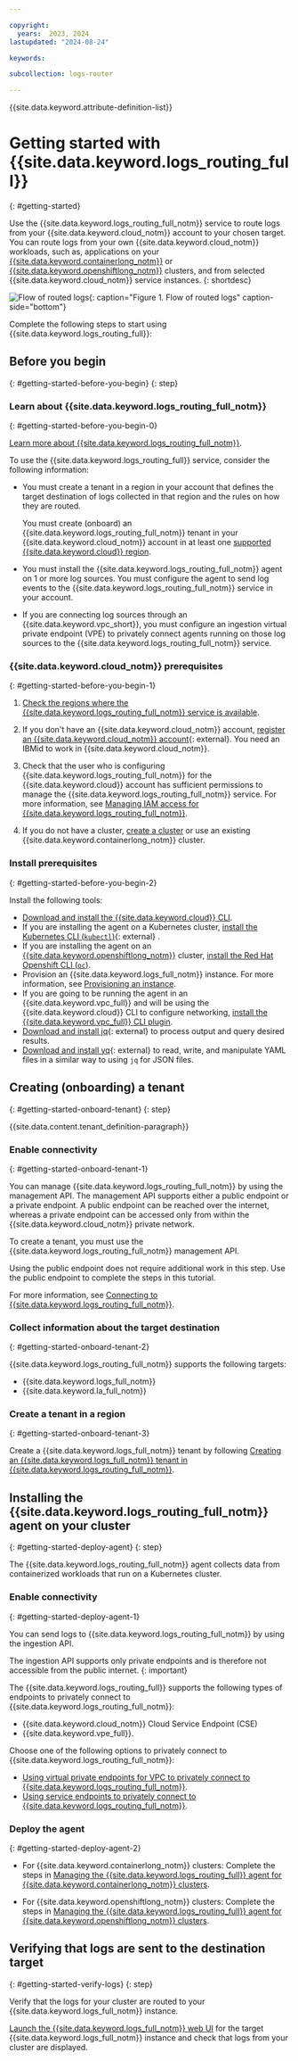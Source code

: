 ```yaml
---

copyright:
  years:  2023, 2024
lastupdated: "2024-08-24"

keywords:

subcollection: logs-router

---
```


{{site.data.keyword.attribute-definition-list}}

# Getting started with {{site.data.keyword.logs_routing_full}}
{: #getting-started}

Use the {{site.data.keyword.logs_routing_full_notm}} service to route logs from your {{site.data.keyword.cloud_notm}} account to your chosen target. You can route logs from your own {{site.data.keyword.cloud_notm}} workloads, such as, applications on your [{{site.data.keyword.containerlong_notm}}](/docs/containers) or [{{site.data.keyword.openshiftlong_notm}}](/docs/openshift) clusters, and from selected {{site.data.keyword.cloud_notm}} service instances.
{: shortdesc}

![Flow of routed logs](/images/get-started.png "Flow of routed logs"){: caption="Figure 1. Flow of routed logs" caption-side="bottom"}


Complete the following steps to start using {{site.data.keyword.logs_routing_full}}:

## Before you begin
{: #getting-started-before-you-begin}
{: step}

### Learn about {{site.data.keyword.logs_routing_full_notm}}
{: #getting-started-before-you-begin-0}

[Learn more about {{site.data.keyword.logs_routing_full_notm}}](/docs/logs-router?topic=logs-router-about).

To use the {{site.data.keyword.logs_routing_full}} service, consider the following information:
- You must create a tenant in a region in your account that defines the target destination of logs collected in that region and the rules on how they are routed.

    You must create (onboard) an {{site.data.keyword.logs_routing_full_notm}} tenant in your {{site.data.keyword.cloud_notm}} account in at least one [supported {{site.data.keyword.cloud}} region](/docs/logs-router?topic=logs-router-locations).

- You must install the {{site.data.keyword.logs_routing_full_notm}} agent on 1 or more log sources. You must configure the agent to send log events to the {{site.data.keyword.logs_routing_full_notm}} service in your account.

- If you are connecting log sources through an {{site.data.keyword.vpc_short}}, you must configure an ingestion virtual private endpoint (VPE) to privately connect agents running on those log sources to the {{site.data.keyword.logs_routing_full_notm}} service.

### {{site.data.keyword.cloud_notm}} prerequisites
{: #getting-started-before-you-begin-1}

1. [Check the regions where the {{site.data.keyword.logs_routing_full_notm}} service is available](/docs/logs-router?topic=logs-router-locations).

2. If you don't have an {{site.data.keyword.cloud_notm}} account, [register an {{site.data.keyword.cloud_notm}} account](https://cloud.ibm.com/login){: external}. You need an IBMid to work in {{site.data.keyword.cloud_notm}}.

3. Check that the user who is configuring {{site.data.keyword.logs_routing_full_notm}} for the {{site.data.keyword.cloud}} account has sufficient permissions to manage the {{site.data.keyword.logs_routing_full_notm}} service. For more information, see [Managing IAM access for {{site.data.keyword.logs_routing_full_notm}}](/docs/logs-router?topic=logs-router-iam).

4. If you do not have a cluster, [create a cluster](/docs/containers?topic=containers-clusters) or use an existing {{site.data.keyword.containerlong_notm}} cluster.


### Install prerequisites
{: #getting-started-before-you-begin-2}

Install the following tools:
- [Download and install the {{site.data.keyword.cloud}} CLI](/docs/cli).
- If you are installing the agent on a Kubernetes cluster, [install the Kubernetes CLI (`kubectl`)](https://kubernetes.io/docs/tasks/tools/){: external} .
- If you are installing the agent on an [{{site.data.keyword.openshiftlong_notm}}](https://cloud.ibm.com/docs/openshift) cluster, [install the Red Hat Openshift CLI (`oc`)](/docs/openshift?topic=openshift-cli-install).
- Provision an {{site.data.keyword.logs_full_notm}} instance. For more information, see [Provisioning an instance](/docs/cloud-logs?topic=cloud-logs-instance-provision&interface=ui).
- If you are going to be running the agent in an {{site.data.keyword.vpc_full}} and will be using the {{site.data.keyword.cloud}} CLI to configure networking, [install the {{site.data.keyword.vpc_full}} CLI plugin](/docs/vpc?topic=vpc-set-up-environment&interface=cli).
- [Download and install jq](https://stedolan.github.io/jq/){: external} to process output and query desired results.
- [Download and install yq](https://github.com/mikefarah/yq?tab=readme-ov-file#install){: external} to read, write, and manipulate YAML files in a similar way to using `jq` for JSON files.

## Creating (onboarding) a tenant
{: #getting-started-onboard-tenant}
{: step}

{{site.data.content.tenant_definition-paragraph}}


### Enable connectivity
{: #getting-started-onboard-tenant-1}

You can manage {{site.data.keyword.logs_routing_full_notm}} by using the management API. The management API supports either a public endpoint or a private endpoint. A public endpoint can be reached over the internet, whereas a private endpoint can be accessed only from within the {{site.data.keyword.cloud_notm}} private network.

To create a tenant, you must use the {{site.data.keyword.logs_routing_full_notm}} management API.

Using the public endpoint does not require additional work in this step. Use the public endpoint to complete the steps in this tutorial.

For more information, see [Connecting to {{site.data.keyword.logs_routing_full_notm}}](/docs/logs-router?topic=logs-router-about#about_connecting).


### Collect information about the target destination
{: #getting-started-onboard-tenant-2}

{{site.data.keyword.logs_routing_full_notm}} supports the following targets:

- {{site.data.keyword.logs_full_notm}}
- {{site.data.keyword.la_full_notm}}


### Create a tenant in a region
{: #getting-started-onboard-tenant-3}

Create a {{site.data.keyword.logs_full_notm}} tenant by following [Creating an {{site.data.keyword.logs_full_notm}} tenant in {{site.data.keyword.logs_routing_full_notm}}](/docs/logs-router?topic=logs-router-onboard-cloud-logs-tenant).



## Installing the {{site.data.keyword.logs_routing_full_notm}} agent on your cluster
{: #getting-started-deploy-agent}
{: step}

The {{site.data.keyword.logs_routing_full_notm}} agent collects data from containerized workloads that run on a Kubernetes cluster.


### Enable connectivity
{: #getting-started-deploy-agent-1}

You can send logs to {{site.data.keyword.logs_routing_full_notm}} by using the ingestion API.

The ingestion API supports only private endpoints and is therefore not accessible from the public internet.
{: important}

The {{site.data.keyword.logs_routing_full}} supports the following types of endpoints to privately connect to {{site.data.keyword.logs_routing_full_notm}}:
- {{site.data.keyword.cloud_notm}} Cloud Service Endpoint (CSE)
- {{site.data.keyword.vpe_full}}.

Choose one of the following options to privately connect to {{site.data.keyword.logs_routing_full_notm}}:
- [Using virtual private endpoints for VPC to privately connect to {{site.data.keyword.logs_routing_full_notm}}](/docs/logs-router?topic=logs-router-vpe-connection).
- [Using service endpoints to privately connect to {{site.data.keyword.logs_routing_full_notm}}](/docs/logs-router?topic=logs-router-service-endpoints).


### Deploy the agent
{: #getting-started-deploy-agent-2}

- For {{site.data.keyword.containerlong_notm}} clusters:  Complete the steps in [Managing the {{site.data.keyword.logs_routing_full}} agent for {{site.data.keyword.containerlong_notm}} clusters](/docs/logs-router?topic=logs-router-agent-std-cluster&interface=api#agent-std-cluster-deploy).

- For {{site.data.keyword.openshiftlong_notm}} clusters:  Complete the steps in [Managing the {{site.data.keyword.logs_routing_full}} agent for {{site.data.keyword.openshiftlong_notm}} clusters](/docs/logs-router?topic=logs-router-agent-openshift&interface=api#agent-openshift-deploy).



## Verifying that logs are sent to the destination target
{: #getting-started-verify-logs}
{: step}

Verify that the logs for your cluster are routed to your {{site.data.keyword.logs_full_notm}} instance.

[Launch the {{site.data.keyword.logs_full_notm}} web UI](/docs/cloud-logs?topic=cloud-logs-instance-launch&interface=ui) for the target {{site.data.keyword.logs_full_notm}} instance and check that logs from your cluster are displayed.
